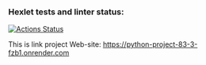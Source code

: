 ### Hexlet tests and linter status:
[![Actions Status](https://github.com/AndreyYurpalov/python-project-83/actions/workflows/hexlet-check.yml/badge.svg)](https://github.com/AndreyYurpalov/python-project-83/actions)

This is link project Web-site: https://python-project-83-3-fzb1.onrender.com